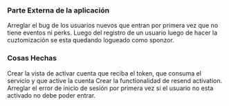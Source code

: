 ### Parte Externa de la aplicación
Arreglar el bug de los usuarios nuevos que entran por primera vez que no tiene eventos ni perks.
Luego del registro de un usuario luego de hacer la cuztomización se esta quedando logueado como sponzor.

### Cosas Hechas
Crear la vista de activar cuenta que reciba el token, que consuma el servicio y que active la cuenta
Crear la functionalidad de resend activation.
Arreglar el error de inicio de sesión por primera vez si el usuario no esta activado no debe poder entrar.
